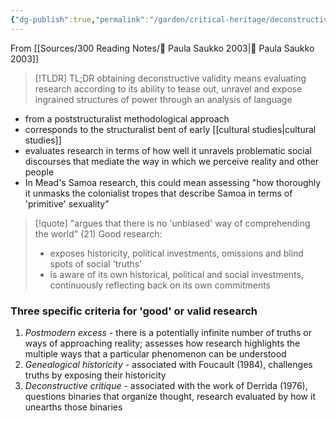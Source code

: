 ```yaml
---
{"dg-publish":true,"permalink":"/garden/critical-heritage/deconstructive-validity/","created":"2024-07-18T13:35:46.099+08:00","updated":"2024-07-22T10:25:20.197+08:00"}
---
```



From [[Sources/300 Reading Notes/📖 Paula Saukko 2003\|📖 Paula Saukko 2003]]

>[!TLDR] TL;DR
>obtaining deconstructive validity means evaluating research according to its ability to tease out, unravel and expose ingrained structures of power through an analysis of language

- from a poststructuralist methodological approach
- corresponds to the structuralist bent of early [[cultural studies\|cultural studies]]
- evaluates research in terms of how well it unravels problematic social discourses that mediate the way in which we perceive reality and other people
- In Mead's Samoa research, this could mean assessing "how thoroughly it unmasks the colonialist tropes that describe Samoa in terms of 'primitive' sexuality"

>[!quote] "argues that there is no 'unbiased' way of comprehending the world" (21)
>Good research:
>- exposes historicity, political investments, omissions and blind spots of social 'truths'
>- is aware of its own historical, political and social investments, continuously reflecting back on its own commitments

### Three specific criteria for 'good' or valid research

1. *Postmodern excess* - there is a potentially infinite number of truths or ways of approaching reality; assesses how research highlights the multiple ways that a particular phenomenon can be understood
2. *Genealogical historicity* - associated with Foucault (1984), challenges truths by exposing their historicity
3. *Deconstructive critique* - associated with the work of Derrida (1976), questions binaries that organize thought, research evaluated by how it unearths those binaries



